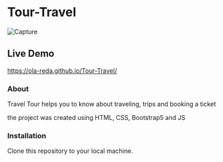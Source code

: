 # Tour-Travel

![Capture](https://github.com/Ola-Reda/Tour-Travel/assets/78170370/8df23944-91c7-4828-a1ae-cac986e48b80)

## Live Demo

https://ola-reda.github.io/Tour-Travel/

### About

Travel Tour helps you to know about traveling, trips and booking a ticket 

the project was created using HTML, CSS, Bootstrap5 and JS

### Installation

Clone this repository to your local machine.
